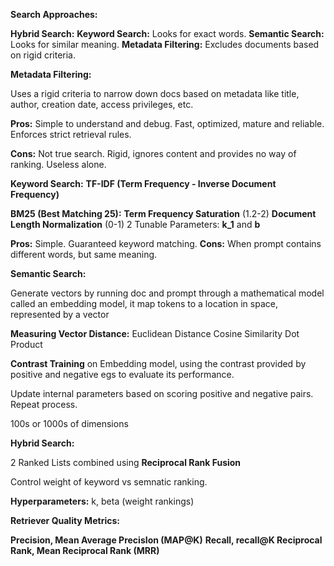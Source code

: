 
**Search Approaches:**

**Hybrid Search:**
**Keyword Search:** Looks for exact words.
**Semantic Search:** Looks for similar meaning.
**Metadata Filtering:** Excludes documents based on rigid criteria.

**Metadata Filtering:**

Uses  a rigid criteria to narrow down docs based on metadata like title, author, creation date, access privileges, etc.

**Pros:**
Simple to understand and debug.
Fast, optimized, mature and reliable.
Enforces strict retrieval rules.

**Cons:**
Not true search.
Rigid, ignores content and provides no way of ranking.
Useless alone.

**Keyword Search:**
**TF-IDF (Term Frequency - Inverse Document Frequency)**

**BM25 (Best Matching 25):**
**Term Frequency Saturation** (1.2-2)
**Document Length Normalization** (0-1)
2 Tunable Parameters: **k_1** and **b**

**Pros:**
Simple.
Guaranteed keyword matching.
**Cons:**
When prompt contains different words, but same meaning.

**Semantic Search:**

Generate vectors by running doc and prompt through a mathematical model called an embedding model, it map tokens to a location in space, represented by a vector

**Measuring Vector Distance:**
Euclidean Distance
Cosine Similarity
Dot Product

**Contrast Training** on Embedding model, using the contrast provided by positive and negative egs to evaluate its performance.

Update internal parameters based on scoring positive and negative pairs.
Repeat process.

100s or 1000s of dimensions

**Hybrid Search:**

2 Ranked Lists combined using **Reciprocal Rank Fusion**

Control weight of keyword vs semnatic ranking.

**Hyperparameters:** k, beta (weight rankings)

**Retriever Quality Metrics:**

**Precision, Mean Average PrecisIon (MAP@K)** 
**Recall, recall@K
Reciprocal Rank, Mean Reciprocal Rank (MRR)** 